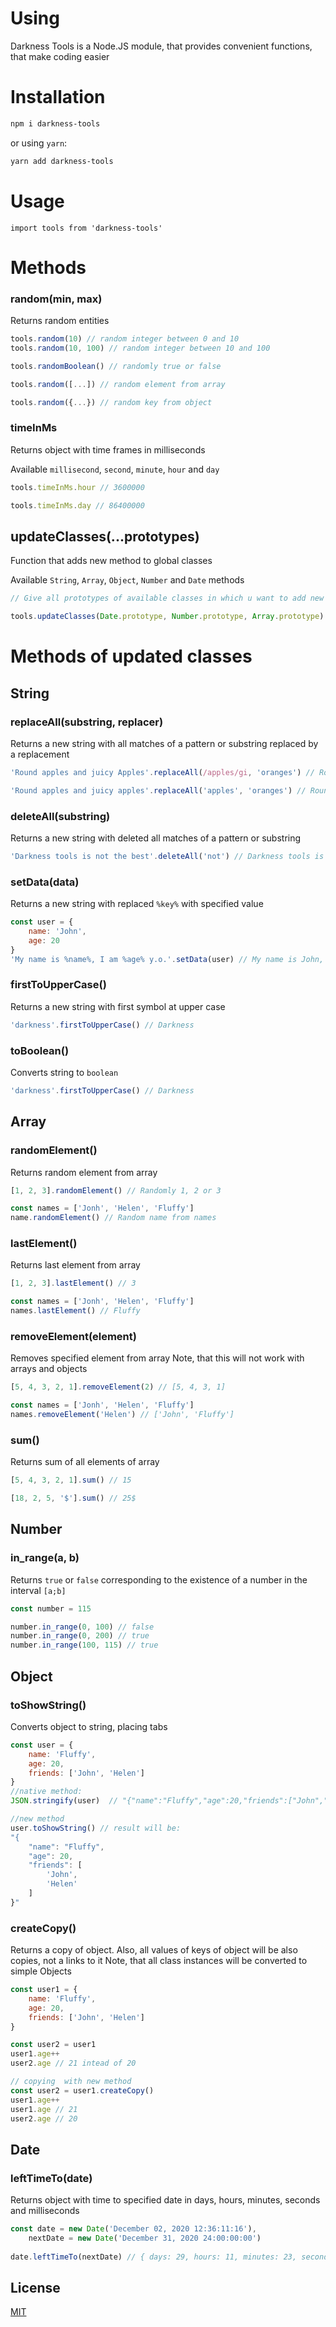 # Using

Darkness Tools is a Node.JS module, that provides convenient functions, that make coding easier
# Installation

```bash
npm i darkness-tools 
```
or using `yarn`:

```bash
yarn add darkness-tools 
```

# Usage

```node
import tools from 'darkness-tools'
```

# Methods
### random(min, max)
Returns random entities
```js
tools.random(10) // random integer between 0 and 10
tools.random(10, 100) // random integer between 10 and 100

tools.randomBoolean() // randomly true or false

tools.random([...]) // random element from array

tools.random({...}) // random key from object
```
### timeInMs
Returns object with time frames in milliseconds

Available `millisecond`, `second`, `minute`, `hour` and `day`
```js
tools.timeInMs.hour // 3600000

tools.timeInMs.day // 86400000
```
## updateClasses(...prototypes)
Function that adds new method to global classes

Available `String`, `Array`, `Object`, `Number` and `Date` methods
```js
// Give all prototypes of available classes in which u want to add new methods

tools.updateClasses(Date.prototype, Number.prototype, Array.prototype) // updates Date, Number and Array classes
```
# Methods of updated classes
## String
### replaceAll(substring, replacer)
Returns a new string with all matches of a pattern or substring replaced by a replacement
```js
'Round apples and juicy Apples'.replaceAll(/apples/gi, 'oranges') // Round oranges and juicy oranges

'Round apples and juicy apples'.replaceAll('apples', 'oranges') // Round oranges and juicy oranges
```
### deleteAll(substring)
Returns a new string with deleted all matches of a pattern or substring
```js
'Darkness tools is not the best'.deleteAll('not') // Darkness tools is the best
```
### setData(data)
Returns a new string with replaced `%key%` with specified value 
```js
const user = {
    name: 'John',
    age: 20
}
'My name is %name%, I am %age% y.o.'.setData(user) // My name is John, I am 20 y.o
```
### firstToUpperCase()
Returns a new string with first symbol at upper case 
```js
'darkness'.firstToUpperCase() // Darkness
```
### toBoolean()
Converts string to `boolean`
```js
'darkness'.firstToUpperCase() // Darkness
```
## Array
### randomElement()
Returns random element from array
```js
[1, 2, 3].randomElement() // Randomly 1, 2 or 3

const names = ['Jonh', 'Helen', 'Fluffy']
name.randomElement() // Random name from names
```
### lastElement()
Returns last element from array
```js
[1, 2, 3].lastElement() // 3

const names = ['Jonh', 'Helen', 'Fluffy']
names.lastElement() // Fluffy
```
### removeElement(element)
Removes specified element from array
Note, that this will not work with arrays and objects
```js
[5, 4, 3, 2, 1].removeElement(2) // [5, 4, 3, 1]

const names = ['Jonh', 'Helen', 'Fluffy']
names.removeElement('Helen') // ['John', 'Fluffy']
```
### sum()
Returns sum of all elements of array
```js
[5, 4, 3, 2, 1].sum() // 15

[18, 2, 5, '$'].sum() // 25$
```
## Number
### in_range(a, b)
Returns `true` or `false` corresponding to the existence of a number in the interval `[a;b]`
```js
const number = 115

number.in_range(0, 100) // false
number.in_range(0, 200) // true
number.in_range(100, 115) // true
```
## Object
### toShowString()
Converts object to string, placing tabs
```js
const user = {
    name: 'Fluffy',
    age: 20,
    friends: ['John', 'Helen']
}
//native method:
JSON.stringify(user)  // "{"name":"Fluffy","age":20,"friends":["John","Helen"]}"

//new method
user.toShowString() // result will be:
"{
    "name": "Fluffy",
    "age": 20,
    "friends": [
        'John',
        'Helen'
    ]
}"
```
### createCopy()
Returns a copy of object. Also, all values of keys of object will be also copies, not a links to it
Note, that all class instances will be converted to simple Objects
```js
const user1 = {
    name: 'Fluffy',
    age: 20,
    friends: ['John', 'Helen']
}

const user2 = user1
user1.age++
user2.age // 21 intead of 20

// copying  with new method
const user2 = user1.createCopy()
user1.age++
user1.age // 21
user2.age // 20
```
## Date
### leftTimeTo(date)
Returns object with time to specified date in days, hours, minutes, seconds and milliseconds
```js
const date = new Date('December 02, 2020 12:36:11:16'),
    nextDate = new Date('December 31, 2020 24:00:00:00')
    
date.leftTimeTo(nextDate) // { days: 29, hours: 11, minutes: 23, seconds: 48, milliseconds: 984 }
```
## License
[MIT](https://choosealicense.com/licenses/mit/)
